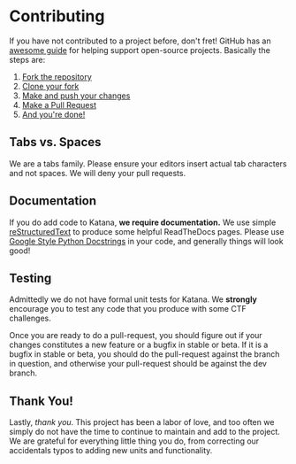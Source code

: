 Contributing
============

If you have not contributed to a project before, don't fret! GitHub has an
[awesome guide](https://guides.github.com/activities/forking/) for helping 
support open-source projects. Basically the steps are:

1. [Fork the repository](https://guides.github.com/activities/forking/#fork)
2. [Clone your fork](https://guides.github.com/activities/forking/#clone)
3. [Make and push your changes](https://guides.github.com/activities/forking/#making-changes)
4. [Make a Pull Request](https://guides.github.com/activities/forking/#making-a-pull-request)
5. [And you're done!](https://guides.github.com/activities/forking/#huzzah)

Tabs vs. Spaces
---------------

We are a tabs family. Please ensure your editors insert actual tab characters
and not spaces. We will deny your pull requests.

Documentation
-------------

If you do add code to Katana, __we require documentation.__ We use simple 
[reStructuredText](http://docutils.sourceforge.net/rst.html) to produce some
helpful ReadTheDocs pages. Please use [Google Style Python Docstrings](https://sphinxcontrib-napoleon.readthedocs.org/en/latest/example_google.html#example-google) in your code, and generally things will
look good!

Testing
--------

Admittedly we do not have formal unit tests for Katana. We **strongly** 
encourage you to test any code that you produce with some CTF challenges.

Once you are ready to do a pull-request, you should figure out if your changes
constitutes a new feature or a bugfix in stable or beta. If it is a bugfix in
stable or beta, you should do the pull-request against the branch in question,
and otherwise your pull-request should be against the dev branch.

Thank You!
----------

Lastly, _thank you_. This project has been a labor of love, and too often we 
simply do not have the time to continue to maintain and add to the project. 
We are grateful for everything little thing you do, from correcting our 
accidentals typos to adding new units and functionality.
